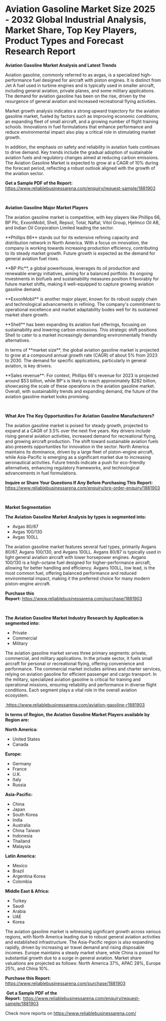 <p><h1>Aviation Gasoline Market Size 2025 - 2032 Global Industrial Analysis, Market Share, Top Key Players, Product Types and Forecast Research Report</h1></p><p><strong>Aviation Gasoline Market Analysis and Latest Trends</strong></p>
<p><p>Aviation gasoline, commonly referred to as avgas, is a specialized high-performance fuel designed for aircraft with piston engines. It is distinct from Jet A fuel used in turbine engines and is typically used in smaller aircraft, including general aviation, private planes, and some military applications. The demand for aviation gasoline has been on the rise, driven by the resurgence of general aviation and increased recreational flying activities.</p><p>Market growth analysis indicates a strong upward trajectory for the aviation gasoline market, fueled by factors such as improving economic conditions, an expanding fleet of small aircraft, and a growing number of flight training schools. Innovations in fuel formulations that enhance performance and reduce environmental impact also play a critical role in stimulating market growth.</p><p>In addition, the emphasis on safety and reliability in aviation fuels continues to drive demand. Key trends include the gradual adoption of sustainable aviation fuels and regulatory changes aimed at reducing carbon emissions. The Aviation Gasoline Market is expected to grow at a CAGR of 10% during the forecast period, reflecting a robust outlook aligned with the growth of the aviation sector.</p></p>
<p><strong>Get a Sample PDF of the Report:&nbsp;</strong> <a href="https://www.reliablebusinessarena.com/enquiry/request-sample/1881903?utm_campaign=2097&utm_medium=2&utm_source=Github&utm_content=ia&utm_term=30012025&utm_id=aviation-gasoline">https://www.reliablebusinessarena.com/enquiry/request-sample/1881903</a></p>
<p>&nbsp;</p>
<p><strong>Aviation Gasoline Major Market Players</strong></p>
<p><p>The aviation gasoline market is competitive, with key players like Phillips 66, BP Plc, ExxonMobil, Shell, Repsol, Total, Naftal, Vitol Group, Hjelmco Oil AB, and Indian Oil Corporation Limited leading the sector. </p><p>**Phillips 66** stands out for its extensive refining capacity and distribution network in North America. With a focus on innovation, the company is working towards increasing production efficiency, contributing to its steady market growth. Future growth is expected as the demand for general aviation fuel rises.</p><p>**BP Plc**, a global powerhouse, leverages its oil production and renewable energy initiatives, aiming for a balanced portfolio. Its ongoing investments in biofuels and sustainability measures position it favorably for future market shifts, making it well-equipped to capture growing aviation gasoline demand.</p><p>**ExxonMobil** is another major player, known for its robust supply chain and technological advancements in refining. The company's commitment to operational excellence and market adaptability bodes well for its sustained market share growth.</p><p>**Shell** has been expanding its aviation fuel offerings, focusing on sustainability and lowering carbon emissions. This strategic shift positions Shell to cater to a market increasingly demanding environmentally friendly alternatives.</p><p>In terms of **market size**, the global aviation gasoline market is projected to grow at a compound annual growth rate (CAGR) of about 5% from 2023 to 2030. The demand for specific applications, particularly in general aviation, is key drivers.</p><p>**Sales revenue**: For context, Phillips 66's revenue for 2023 is projected around $53 billion, while BP's is likely to reach approximately $282 billion, showcasing the scale of these operations in the aviation gasoline market. Overall, with sustainability trends and expanding demand, the future of the aviation gasoline market looks promising.</p></p>
<p>&nbsp;</p>
<p><strong>What Are The Key Opportunities For Aviation Gasoline Manufacturers?</strong></p>
<p><p>The aviation gasoline market is poised for steady growth, projected to expand at a CAGR of 3.5% over the next five years. Key drivers include rising general aviation activities, increased demand for recreational flying, and growing aircraft production. The shift toward sustainable aviation fuels also presents opportunities for innovation in the sector. North America maintains its dominance, driven by a large fleet of piston-engine aircraft, while Asia-Pacific is emerging as a significant market due to increasing aeronautical activities. Future trends indicate a push for eco-friendly alternatives, enhancing regulatory frameworks, and technological advancements in fuel formulations.</p></p>
<p><strong>Inquire or Share Your Questions If Any Before Purchasing This Report:</strong> <a href="https://www.reliablebusinessarena.com/enquiry/pre-order-enquiry/1881903?utm_campaign=2097&utm_medium=2&utm_source=Github&utm_content=ia&utm_term=30012025&utm_id=aviation-gasoline">https://www.reliablebusinessarena.com/enquiry/pre-order-enquiry/1881903</a></p>
<p>&nbsp;</p>
<p><strong>Market Segmentation</strong></p>
<p><strong>The Aviation Gasoline Market Analysis by types is segmented into:</strong></p>
<p><ul><li>Avgas 80/87</li><li>Avgas 100/130</li><li>Avgas 100LL</li></ul></p>
<p><p>The aviation gasoline market features several fuel types, primarily Avgans 80/87, Avgans 100/130, and Avgans 100LL. Avgans 80/87 is typically used in light general aviation aircraft with lower horsepower engines. Avgans 100/130 is a high-octane fuel designed for higher-performance aircraft, allowing for better handling and efficiency. Avgans 100LL, low lead, is the most common fuel, offering balanced performance and reduced environmental impact, making it the preferred choice for many modern piston-engine aircraft.</p></p>
<p><strong>Purchase this Report:&nbsp;</strong><a href="https://www.reliablebusinessarena.com/purchase/1881903?utm_campaign=2097&utm_medium=2&utm_source=Github&utm_content=ia&utm_term=30012025&utm_id=aviation-gasoline">https://www.reliablebusinessarena.com/purchase/1881903</a></p>
<p>&nbsp;</p>
<p><strong>The Aviation Gasoline Market Industry Research by Application is segmented into:</strong></p>
<p><ul><li>Private</li><li>Commercial</li><li>Military</li></ul></p>
<p><p>The aviation gasoline market serves three primary segments: private, commercial, and military applications. In the private sector, it fuels small aircraft for personal or recreational flying, offering convenience and performance. The commercial market includes airlines and charter services, relying on aviation gasoline for efficient passenger and cargo transport. In the military, specialized aviation gasoline is critical for training and operational missions, ensuring reliability and performance in diverse flight conditions. Each segment plays a vital role in the overall aviation ecosystem.</p></p>
<p><a href="https://www.reliablebusinessarena.com/aviation-gasoline-r1881903?utm_campaign=2097&utm_medium=2&utm_source=Github&utm_content=ia&utm_term=30012025&utm_id=aviation-gasoline">&nbsp;https://www.reliablebusinessarena.com/aviation-gasoline-r1881903</a></p>
<p><strong>In terms of Region, the Aviation Gasoline Market Players available by Region are:</strong></p>
<p>
    <p> <strong> North America: </strong>
        <ul>
            <li>United States</li>
            <li>Canada</li>
        </ul>
        </p> 
    <p> <strong> Europe: </strong>
        <ul>
            <li>Germany</li>
            <li>France</li>
            <li>U.K.</li>
            <li>Italy</li>
            <li>Russia</li>
        </ul>
        </p> 
    <p> <strong> Asia-Pacific: </strong>
        <ul>
            <li>China</li>
            <li>Japan</li>
            <li>South Korea</li>
            <li>India</li>
            <li>Australia</li>
            <li>China Taiwan</li>
            <li>Indonesia</li>
            <li>Thailand</li>
            <li>Malaysia</li>
        </ul>
        </p> 
    <p> <strong> Latin America: </strong>
        <ul>
            <li>Mexico</li>
            <li>Brazil</li>
            <li>Argentina Korea</li>
            <li>Colombia</li>
        </ul>
        </p> 
    <p> <strong> Middle East & Africa: </strong>
        <ul>
            <li>Turkey</li>
            <li>Saudi</li>
            <li>Arabia</li>
            <li>UAE</li>
            <li>Korea</li>
        </ul>
    </p>
    </p>
<p><p>The aviation gasoline market is witnessing significant growth across various regions, with North America leading due to robust general aviation activities and established infrastructure. The Asia-Pacific region is also expanding rapidly, driven by increasing air travel demand and rising disposable incomes. Europe maintains a steady market share, while China is poised for substantial growth due to a surge in general aviation. Market share valuations are projected as follows: North America 37%, APAC 28%, Europe 25%, and China 10%.</p></p>
<p><strong>Purchase this Report: </strong><a href="https://www.reliablebusinessarena.com/purchase/1881903?utm_campaign=2097&utm_medium=2&utm_source=Github&utm_content=ia&utm_term=30012025&utm_id=aviation-gasoline">https://www.reliablebusinessarena.com/purchase/1881903</a></p>
<p>&nbsp;<strong>Get a Sample PDF of the Report:&nbsp;&nbsp;</strong><a href="https://www.reliablebusinessarena.com/enquiry/request-sample/1881903?utm_campaign=2097&utm_medium=2&utm_source=Github&utm_content=ia&utm_term=30012025&utm_id=aviation-gasoline">https://www.reliablebusinessarena.com/enquiry/request-sample/1881903</a></p>
<p><strong></strong></p>
<p>Check more reports on <a href="https://www.reliablebusinessarena.com/?utm_campaign=2097&utm_medium=2&utm_source=Github&utm_content=ia&utm_term=30012025&utm_id=aviation-gasoline">https://www.reliablebusinessarena.com/</a></p>